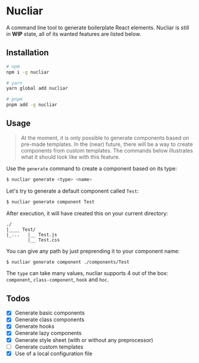 # Nucliar
A command line tool to generate boilerplate React elements.
Nucliar is still in **WIP** state, all of its wanted features are listed below.

## Installation

```sh
# npm
npm i -g nucliar

# yarn
yarn global add nucliar

# pnpm
pnpm add -g nucliar
```

## Usage

>At the moment, it is only possible to generate components based on pre-made templates. In the (near) future, there will be a way to create components from custom templates. The commands below illustrates what it should look like with this feature.

Use the `generate` command to create a component based on its type:
```sh
$ nucliar generate <type> <name>
```
Let's try to generate a default component called `Test`:
```sh
$ nucliar generate component Test
```
After execution, it will have created this on your current directory:
```
./
|____ Test/
|_...   |__ Test.js
        |__ Test.css
```

You can give any path by just preprending it to your component name:
```sh
$ nucliar generate component ./components/Test
```

The `type` can take many values, nucliar supports 4 out of the box: `component`, `class-component`, `hook` and `hoc`.

## Todos

 - [x] Generate basic components
 - [x] Generate class components 
 - [x] Generate hooks
 - [x] Generate lazy components
 - [x] Generate style sheet (with or without any preprocessor)
 - [ ] Generate custom templates
 - [x] Use of a local configuration file
